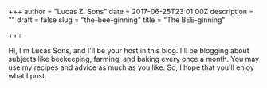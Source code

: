 +++
author = "Lucas Z. Sons"
date = 2017-06-25T23:01:00Z
description = ""
draft = false
slug = "the-bee-ginning"
title = "The BEE-ginning"

+++

Hi, I'm Lucas Sons, and I'll be your host in this blog. I'll be blogging about subjects like beekeeping, farming, and baking every once a month. You may use my recipes and advice as much as you like. So, I hope that you'll enjoy what I post.

